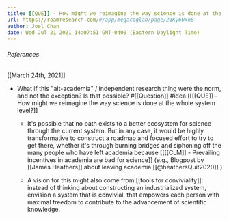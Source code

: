 ```yaml
---
title: [[QUE]] - How might we reimagine the way science is done at the whole system level?
url: https://roamresearch.com/#/app/megacoglab/page/21Ky6UxnB
author: Joel Chan
date: Wed Jul 21 2021 14:07:51 GMT-0400 (Eastern Daylight Time)
---
```




###### References

[[March 24th, 2021]]

- What if this "alt-academia" / independent research thing were the norm, and not the exception? Is that possible? #[[Question]] #idea [[[[QUE]] - How might we reimagine the way science is done at the whole system level?]]

    - It's possible that no path exists to a better ecosystem for science through the current system. But in any case, it would be highly transformative to construct a roadmap and focused effort to try to get there, whether it's through burning bridges and siphoning off the many people who have left academia because [[[[CLM]] - Prevailing incentives in academia are bad for science]] (e.g., Blogpost by [[James Heathers]] about leaving academia [[@heathersQuit2020]] )

    - A vision for this might also come from [[tools for conviviality]]: instead of thinking about constructing an industrialized system, envision a system that is convivial, that empowers each person with maximal freedom to contribute to the advancement of scientific knowledge.
